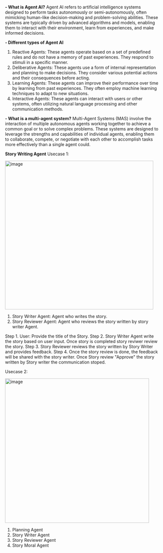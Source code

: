 **- What is Agent AI?**
Agent AI refers to artificial intelligence systems designed to perform tasks autonomously or semi-autonomously, often mimicking human-like decision-making and problem-solving abilities. These systems are typically driven by advanced algorithms and models, enabling them to interact with their environment, learn from experiences, and make informed decisions.

**- Different types of Agent AI**
1. Reactive Agents: These agents operate based on a set of predefined rules and do not have a memory of past experiences. They respond to stimuli in a specific manner.
2. Deliberative Agents: These agents use a form of internal representation and planning to make decisions. They consider various potential actions and their consequences before acting.
3. Learning Agents: These agents can improve their performance over time by learning from past experiences. They often employ machine learning techniques to adapt to new situations.
4. Interactive Agents: These agents can interact with users or other systems, often utilizing natural language processing and other communication methods.

**- What is a multi-agent system?**
Multi-Agent Systems (MAS) involve the interaction of multiple autonomous agents working together to achieve a common goal or to solve complex problems. These systems are designed to leverage the strengths and capabilities of individual agents, enabling them to collaborate, compete, or negotiate with each other to accomplish tasks more effectively than a single agent could.

**Story Writing Agent**
Usecase 1:

<img width="487" alt="image" src="https://github.com/user-attachments/assets/aa253126-d394-4c17-9cdd-44902c4a9d74" />

1. Story Writer Agent: Agent who writes the story.
2. Story Reviewer Agent: Agent who reviews the story written by story writer Agent.

Step 1. User: Provide the title of the Story.
Step 2. Story Writer Agent write the story based on user input. Once story is completed story reviwer review the story.
Step 3. Story Reviewer reviews the story written by Story Writer and provides feedback. 
Step 4. Once the story review is done, the feedback will be shared with the story writer. Once Story review "Approve" the story written by Story writer the communication stoped.

Usecase 2:

<img width="473" alt="image" src="https://github.com/user-attachments/assets/07b2b122-6892-4748-869c-8c4eeb329b51" />

1. Planning Agent
2. Story Writer Agent
3. Story Reviewer Agent
4. Story Moral Agent

